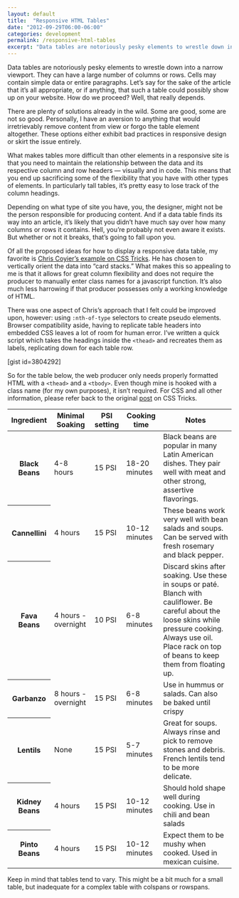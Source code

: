 ```yaml
---
layout: default
title:  "Responsive HTML Tables"
date: "2012-09-29T06:00-06:00"
categories: development
permalink: /responsive-html-tables
excerpt: "Data tables are notoriously pesky elements to wrestle down into a narrow viewport. Here's another solution that I'm throwing into the mix."
---
```


<div class="wrap">
<p>Data tables are notoriously pesky elements to wrestle down into a narrow viewport. They can have a large number of columns or rows. Cells may contain simple data or entire paragraphs. Let’s say for the sake of the article that it’s all appropriate, or if anything, that such a table could possibly show up on your website.  How do we proceed? Well, that really depends.</p>

<p>There are plenty of solutions already in the wild. Some are good, some are not so good. Personally, I have an aversion to anything that would irretrievably remove content from view or forgo the table element altogether. These options either exhibit bad practices in responsive design or skirt the issue entirely. </p>

<p>What makes tables more difficult than other elements in a responsive site is that you need to maintain the relationship between the data and its respective column and row headers — visually and in code. This means that you end up sacrificing some of the flexibility that you have with other types of elements. In particularly tall tables, it’s pretty easy to lose track of the column headings. </p>

<p>Depending on what type of site you have, you, the designer, might not be the person responsible for producing content. And if a data table finds its way into an article, it’s likely that you didn’t have much say over how many columns or rows it contains. Hell, you’re probably not even aware it exists. But whether or not it breaks, that’s going to fall upon you.</p>

<p>Of all the proposed ideas for how to display a responsive data table, my favorite is <a href="http://css-tricks.com/responsive-data-tables/">Chris Coyier’s example on CSS Tricks</a>. He has chosen to vertically orient the data into “card stacks.” What makes this so appealing to me is that it allows for great column flexibility and does not require the producer to manually enter class names for a javascript function. It’s also much less harrowing if that producer possesses only a working knowledge of HTML. </p>     

<p>There was one aspect of Chris’s approach that I felt could be improved upon, however: using <code>:nth-of-type</code> selectors to create pseudo elements. Browser compatibility aside, having to replicate table headers into embedded CSS leaves a lot of room for human error. I’ve written a quick script which takes the headings inside the <code>&lt;thead&gt;</code> and recreates them as labels, replicating down for each table row. </p>

[gist id=3804292]

<p>So for the table below, the web producer only needs properly formatted HTML with a <code>&lt;thead&gt;</code> and a <code>&lt;tbody&gt;</code>. Even though mine is hooked with a class name (for my own purposes), it isn’t required. For CSS and all other information, please refer back to the original <a href="http://css-tricks.com/responsive-data-tables/">post</a> on CSS  Tricks.</p>
</div>

<table class="vert-collapse">
                  <thead>
                      <tr>
                            <th>Ingredient</th>
                            <th>Minimal Soaking</th>
                            <th>PSI setting</th>
                            <th>Cooking time</th>
                            <th>Notes</th>
                        </tr>
                    </thead>
                    <tbody>
                      <tr>
                            <th>Black Beans</th>
                            <td>4-8 hours</td>
                            <td>15 PSI</td>
                            <td>18-20 minutes</td>
                            <td>Black beans are popular in many Latin American dishes. They pair well with meat and other strong, assertive flavorings.</td>
                        </tr>
                        <tr>
                            <th>Cannellini</th>
                            <td>4 hours</td>
                            <td>15 PSI</td>
                            <td>10-12 minutes</td>
                            <td>These beans work very well with bean salads and soups. Can be served with fresh rosemary and black pepper.</td>
                        </tr>
                        <tr>
                            <th>Fava Beans</th>
                            <td>4 hours - overnight</td>
                            <td>10 PSI</td>
                            <td>6-8 minutes</td>
                            <td>Discard skins after soaking.  Use these in soups or paté. Blanch with cauliflower. Be careful about the loose skins while pressure cooking. Always use oil. Place rack on top of beans to keep them from floating up.</td>
                        </tr>
                        <tr>
                            <th>Garbanzo</th>
                            <td>8 hours - overnight</td>
                            <td>15 PSI</td>
                            <td>6-8 minutes</td>
                            <td>Use in hummus or salads. Can also be baked until crispy</td>
                        </tr>
                        <tr>
                            <th>Lentils</th>
                            <td>None</td>
                            <td>15 PSI</td>
                            <td>5-7 minutes</td>
                            <td>Great for soups. Always rinse and pick to remove stones and debris. French lentils tend to be more delicate.</td>
                        </tr>
                        <tr>
                            <th>Kidney Beans</th>
                            <td>4 hours</td>
                            <td>15 PSI</td>
                            <td>10-12 minutes</td>
                            <td>Should hold shape well during cooking. Use in chili and bean salads</td>
                        </tr>
                        <tr>
                            <th>Pinto Beans</th>
                            <td>4 hours</td>
                            <td>15 PSI</td>
                            <td>10-12 minutes</td>
                            <td>Expect them to be mushy when cooked. Used in mexican cuisine.</td>
                        </tr>
                    </tbody>
                </table>

<div class="wrap">
<p>Keep in mind that tables tend to vary. This might be a bit much for a small table, but inadequate for a complex table with colspans or rowspans. </p>
</div>